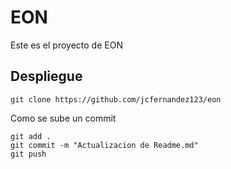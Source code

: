 # EON

Este es el proyecto de EON

## Despliegue

```
git clone https://github.com/jcfernandez123/eon
```

Como se sube un commit

```
git add .
git commit -m "Actualizacion de Readme.md"
git push
```


